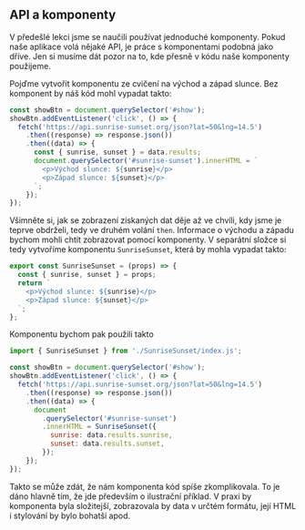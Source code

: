 ## API a komponenty

V předešlé lekci jsme se naučili používat jednoduché komponenty. Pokud naše aplikace volá nějaké API, je práce s komponentami podobná jako dříve. Jen si musíme dát pozor na to, kde přesně v kódu naše komponenty použijeme. 

Pojďme vytvořit komponentu ze cvičení na východ a západ slunce. Bez komponent by náš kód mohl vypadat takto:

```js
const showBtn = document.querySelector('#show');
showBtn.addEventListener('click', () => {
  fetch('https://api.sunrise-sunset.org/json?lat=50&lng=14.5')
    .then((response) => response.json())
    .then((data) => {
      const { sunrise, sunset } = data.results;
      document.querySelector('#sunrise-sunset').innerHTML = `
        <p>Východ slunce: ${sunrise}</p>
        <p>Západ slunce: ${sunset}</p>
      `;
    });
});
```

Všimněte si, jak se zobrazení získaných dat děje až ve chvíli, kdy jsme je teprve obdrželi, tedy ve druhém volání `then`. Informace o východu a západu bychom mohli chtít zobrazovat pomocí komponenty. V separátní složce si tedy vytvoříme komponentu `SunriseSunset`, která by mohla vypadat takto:

```js
export const SunriseSunset = (props) => {
  const { sunrise, sunset } = props;
  return `
    <p>Východ slunce: ${sunrise}</p>
    <p>Západ slunce: ${sunset}</p>
  `;
};
```

Komponentu bychom pak použili takto

```js
import { SunriseSunset } from './SunriseSunset/index.js';

const showBtn = document.querySelector('#show');
showBtn.addEventListener('click', () => {
  fetch('https://api.sunrise-sunset.org/json?lat=50&lng=14.5')
    .then((response) => response.json())
    .then((data) => {
      document
        .querySelector('#sunrise-sunset')
        .innerHTML = SunriseSunset({
          sunrise: data.results.sunrise,
          sunset: data.results.sunset,
        });
    });
});
```

Takto se může zdát, že nám komponenta kód spíše zkomplikovala. To je dáno hlavně tím, že jde především o ilustrační příklad. V praxi by komponenta byla složitejší, zobrazovala by data v určtém formátu, její HTML i stylování by bylo bohatší apod. 
